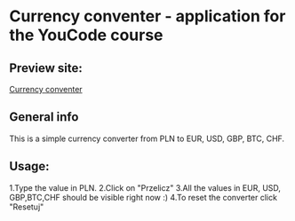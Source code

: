 # Currency conventer - application for the YouCode course
## Preview site:
[Currency conventer](https://claudiastr.github.io/currency-converter/kantor.html)
## General info
This is a simple currency converter from PLN to EUR, USD, GBP, BTC, CHF.
## Usage:
1.Type the value in PLN.
2.Click on "Przelicz"
3.All the values in EUR, USD, GBP,BTC,CHF should be visible right now :)
4.To reset the converter click "Resetuj"
